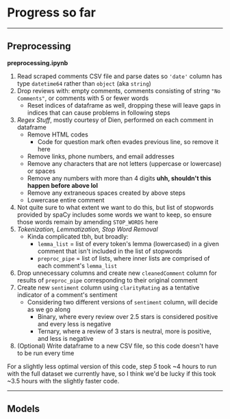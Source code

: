 # Progress so far
---
## Preprocessing ##

**preprocessing.ipynb**

1. Read scraped comments CSV file and parse dates so `'date'` column has type `datetime64` rather than `object` (aka `string`)
2. Drop reviews with: empty comments, comments consisting of string `"No Comments"`, or comments with 5 or fewer words
    * Reset indices of dataframe as well, dropping these will leave gaps in indices that can cause problems in following steps
3.  *Regex Stuff*, mostly courtesy of Dien, performed on each comment in dataframe
    * Remove HTML codes
      * Code for question mark often evades previous line, so remove it here
    * Remove links, phone numbers, and email addresses
    * Remove any characters that are not letters (uppercase or lowercase) or spaces
    * Remove any numbers with more than 4 digits **uhh, shouldn't this happen before above lol**
    * Remove any extraneous spaces created by above steps
    * Lowercase entire comment
4. Not quite sure to what extent we want to do this, but list of stopwords provided by spaCy includes some words we want to keep, so ensure those words remain by amending `STOP_WORDS` here
5. *Tokenization, Lemmatization, Stop Word Removal*
    * Kinda complicated tbh, but broadly:
      * `lemma_list` = list of every token's lemma (lowercased) in a given comment that isn't included in the list of stopwords
      * `preproc_pipe` = list of lists, where inner lists are comprised of each comment's `lemma_list`
6. Drop unnecessary columns and create new `cleanedComment` column for results of `preproc_pipe` corresponding to their original comment
7. Create new `sentiment` column using `clarityRating` as a tentative indicator of a comment's sentiment
    * Considering two different versions of `sentiment` column, will decide as we go along
      * Binary, where every review over 2.5 stars is considered positive and every less is negative
      * Ternary, where a review of 3 stars is neutral, more is positive, and less is negative
8. (Optional) Write dataframe to a new CSV file, so this code doesn't have to be run every time

For a slightly less optimal version of this code, step *5* took ~4 hours to run with the full dataset we currently have, so I think we'd be lucky if this took ~3.5 hours with the slightly faster code.

---

## Models
